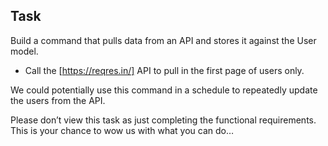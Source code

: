 
## Task

Build a command that pulls data from an API and stores it against the User model.

- Call the [https://reqres.in/] API to pull in the first page of users only.

We could potentially use this command in a schedule to repeatedly update the users from the API.

Please don’t view this task as just completing the functional requirements. This is your chance to wow us with what you can do…
